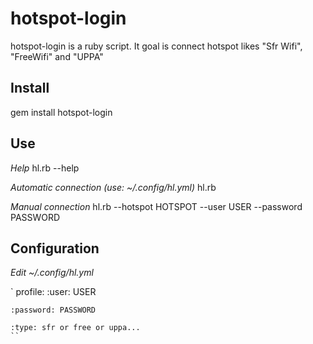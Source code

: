 hotspot-login
=============
hotspot-login is a ruby script. It goal is connect hotspot likes "Sfr Wifi", "FreeWifi" and "UPPA"

Install
-------
gem install hotspot-login

Use
----
*Help* hl.rb --help

*Automatic connection (use: ~/.config/hl.yml)* hl.rb

*Manual connection* hl.rb --hotspot HOTSPOT --user USER --password PASSWORD

Configuration
-------------
*Edit ~/.config/hl.yml*

`
profile:
    :user: USER

    :password: PASSWORD

    :type: sfr or free or uppa...
    ``
